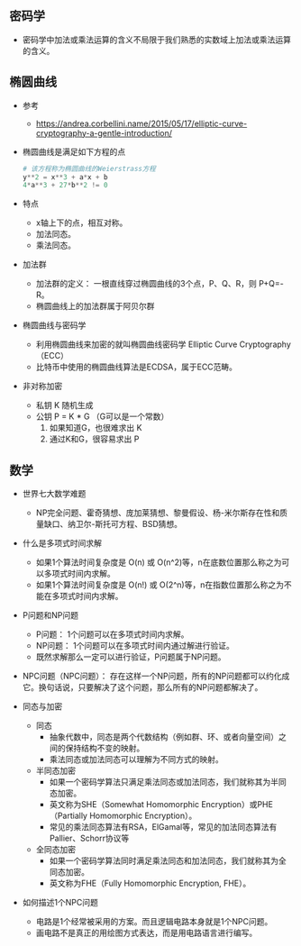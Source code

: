 
## 密码学
- 密码学中加法或乘法运算的含义不局限于我们熟悉的实数域上加法或乘法运算的含义。

## 椭圆曲线
- 参考
    - https://andrea.corbellini.name/2015/05/17/elliptic-curve-cryptography-a-gentle-introduction/

- 椭圆曲线是满足如下方程的点
    ```python
    # 该方程称为椭圆曲线的Weierstrass方程
    y**2 = x**3 + a*x + b
    4*a**3 + 27*b**2 != 0
    ```

- 特点
    - x轴上下的点，相互对称。
    - 加法同态。
    - 乘法同态。

- 加法群
    - 加法群的定义： 一根直线穿过椭圆曲线的3个点，P、Q、R，则 P+Q=-R。
    -  椭圆曲线上的加法群属于阿贝尔群


- 椭圆曲线与密码学
    - 利用椭圆曲线来加密的就叫椭圆曲线密码学 Elliptic Curve Cryptography （ECC）
    - 比特币中使用的椭圆曲线算法是ECDSA，属于ECC范畴。

- 非对称加密
    - 私钥 K 随机生成
    - 公钥 P = K * G （G可以是一个常数）
        1. 如果知道G，也很难求出 K
        2. 通过K和G，很容易求出 P


## 数学
- 世界七大数学难题
    - NP完全问题、霍奇猜想、庞加莱猜想、黎曼假设、杨-米尔斯存在性和质量缺口、纳卫尔-斯托可方程、BSD猜想。

- 什么是多项式时间求解
    - 如果1个算法时间复杂度是 O(n) 或 O(n^2)等，n在底数位置那么称之为可以多项式时间内求解。
    - 如果1个算法时间复杂度是 O(n!) 或 O(2^n)等，n在指数位置那么称之为不能在多项式时间内求解。

- P问题和NP问题
    - P问题： 1个问题可以在多项式时间内求解。
    - NP问题： 1个问题可以在多项式时间内通过解进行验证。
    - 既然求解那么一定可以进行验证，P问题属于NP问题。

- NPC问题（NPC问题）： 存在这样一个NP问题，所有的NP问题都可以约化成它。换句话说，只要解决了这个问题，那么所有的NP问题都解决了。

- 同态与加密
    - 同态
        - 抽象代数中，同态是两个代数结构（例如群、环、或者向量空间）之间的保持结构不变的映射。
        - 乘法同态或加法同态可以理解为不同方式的映射。
    - 半同态加密
        - 如果一个密码学算法只满足乘法同态或加法同态，我们就称其为半同态加密。
        - 英文称为SHE（Somewhat Homomorphic Encryption）或PHE（Partially Homomorphic Encryption）。
        - 常见的乘法同态算法有RSA，ElGamal等，常见的加法同态算法有Pallier、Schorr协议等
    - 全同态加密
        - 如果一个密码学算法同时满足乘法同态和加法同态，我们就称其为全同态加密。
        - 英文称为FHE（Fully Homomorphic Encryption, FHE）。

- 如何描述1个NPC问题
    - 电路是1个经常被采用的方案。而且逻辑电路本身就是1个NPC问题。
    - 画电路不是真正的用绘图方式表达，而是用电路语言进行编写。
